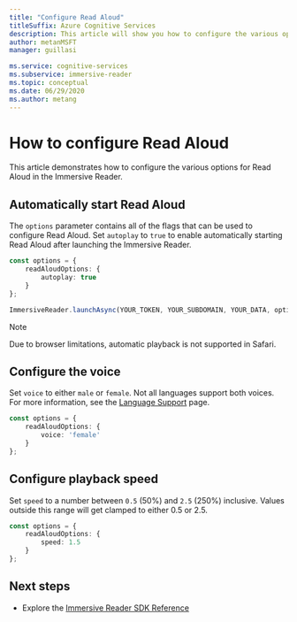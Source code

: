 ```yaml
---
title: "Configure Read Aloud"
titleSuffix: Azure Cognitive Services
description: This article will show you how to configure the various options for Read Aloud.
author: metanMSFT
manager: guillasi

ms.service: cognitive-services
ms.subservice: immersive-reader
ms.topic: conceptual
ms.date: 06/29/2020
ms.author: metang
---
```


# How to configure Read Aloud

This article demonstrates how to configure the various options for Read Aloud in the Immersive Reader.

## Automatically start Read Aloud

The `options` parameter contains all of the flags that can be used to configure Read Aloud. Set `autoplay` to `true` to enable automatically starting Read Aloud after launching the Immersive Reader.

```typescript
const options = {
    readAloudOptions: {
        autoplay: true
    }
};

ImmersiveReader.launchAsync(YOUR_TOKEN, YOUR_SUBDOMAIN, YOUR_DATA, options);
```

> [!NOTE]
> Due to browser limitations, automatic playback is not supported in Safari.

## Configure the voice

Set `voice` to either `male` or `female`. Not all languages support both voices. For more information, see the [Language Support](./language-support.md) page.

```typescript
const options = {
    readAloudOptions: {
        voice: 'female'
    }
};
```

## Configure playback speed

Set `speed` to a number between `0.5` (50%) and `2.5` (250%) inclusive. Values outside this range will get clamped to either 0.5 or 2.5.

```typescript
const options = {
    readAloudOptions: {
        speed: 1.5
    }
};
```

## Next steps

* Explore the [Immersive Reader SDK Reference](./reference.md)